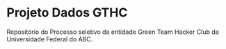 # Projeto Dados GTHC

Repositório do Processo seletivo da entidade Green Team Hacker Club da Universidade Federal do ABC.
